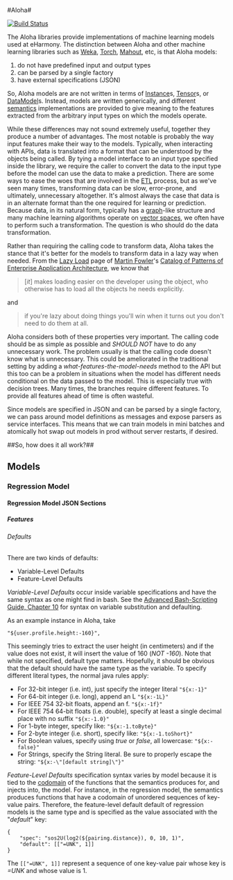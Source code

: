 #Aloha#

[![Build Status](https://travis-ci.org/eHarmony/aloha.svg?branch=master)](https://travis-ci.org/eHarmony/aloha)

The Aloha libraries provide implementations of machine learning models used at eHarmony.  The distinction between Aloha and other machine learning libraries such as [Weka](http://www.cs.waikato.ac.nz/ml/weka/), [Torch](http://www.torch.ch/), [Mahout](http://mahout.apache.org/), etc, is that Aloha models:

1. do not have predefined input and output types
2. can be parsed by a single factory
3. have external specifications (JSON)

So, Aloha models are are not written in terms of [Instance](http://weka.sourceforge.net/doc.dev/weka/core/Instance.html)s, [Tensor](https://github.com/torch/torch7/blob/master/doc/tensor.md)s, or [DataModel](https://builds.apache.org/job/Mahout-Quality/javadoc/org/apache/mahout/cf/taste/model/DataModel.html)s.  Instead, models are written generically, and different [semantics](http://en.wikipedia.org/wiki/Formal_semantics_of_programming_languages) implementations are provided to give meaning to the features extracted from the arbitrary input types on which the models operate.


While these differences may not sound extremely useful, together they produce a number of advantages.  The most notable is probably the way input features make their way to the models.  Typically, when interacting with APIs, data is translated into a format that can be understood by the objects being called.  By tying a model interface to an input type specified inside the library, we require the caller to convert the data to the input type before the model can use the data to make a prediction.  There are some ways to ease the woes that are involved in the [ETL](http://en.wikipedia.org/wiki/Extract,_transform,_load) process, but as we've seen many times, transforming data can be slow, error-prone, and ultimately, unnecessary altogether.  It's almost always the case that data is in an alternate format than the one required for learning or prediction.  Because data, in its natural form, typically has a [graph](http://en.wikipedia.org/wiki/Graph_\(mathematics\))-like structure and many machine learning algorithms operate on [vector spaces](http://en.wikipedia.org/wiki/Vector_space), we often have to perform such a transformation.  The question is who should do the data transformation.


Rather than requiring the calling code to transform data, Aloha takes the stance that it's better for the models to transform data in a lazy way when needed.  From the [Lazy Load](http://www.martinfowler.com/eaaCatalog/lazyLoad.html) page of [Martin Fowler](http://en.wikipedia.org/wiki/Martin_Fowler)'s [Catalog of Patterns of Enterprise Application Architecture](http://www.martinfowler.com/eaaCatalog/index.html), we know that

> \[*it*\] makes loading easier on the developer using the object, who otherwise has to load all the objects he needs explicitly.

and

> if you're lazy about doing things you'll win when it turns out you don't need to do them at all.

Aloha considers both of these properties very important.  The calling code should be as simple as possible and *SHOULD NOT* have to do any unnecessary work.  The problem usually is that the calling code doesn't know what is unnecessary.  This could be ameliorated in the traditional setting by adding a *what-features-the-model-needs* method to the API but this too can be a problem in situations when the model has different needs conditional on the data passed to the model.  This is especially true with decision trees.  Many times, the branches require different features.  To provide all features ahead of time is often wasteful.

Since models are specified in JSON and can be parsed by a single factory, we can pass around model definitions as messages and expose parsers as service interfaces.  This means that we can train models in mini batches and atomically hot swap out models in prod without server restarts, if desired.

##So, how does it all work?##


## Models ##

### Regression Model ###

#### Regression Model JSON Sections ####

##### Features #####

###### Defaults ######

There are two kinds of defaults:

* Variable-Level Defaults
* Feature-Level Defaults

*Variable-Level Defaults* occur inside variable specifications and have the same syntax as one might find in bash.  See the [Advanced Bash-Scripting Guide, Chapter 10](http://tldp.org/LDP/abs/html/parameter-substitution.html) for syntax on
variable substitution and defaulting.

As an example instance in Aloha, take

    "${user.profile.height:-160}",

This seemingly tries to extract the user height (in centimeters) and if the value does not exist, it will insert the value of 160 (*NOT -160*).  Note that while not specified, default type matters.  Hopefully, it should be obvious that the default should have the same type as the variable.  To specify different literal types, the normal java rules apply:

* For 32-bit integer (i.e. int), just specify the integer literal `"${x:-1}"`
* For 64-bit integer (i.e. long), append an L `"${x:-1L}"`
* For IEEE 754 32-bit floats, append an f.  `"${x:-1f}"`
* For IEEE 754 64-bit floats (i.e. double), specify at least a single decimal place with no suffix `"${x:-1.0}"`
* For 1-byte integer, specify like: `"${x:-1.toByte}"`
* For 2-byte integer (i.e. short), specify like: `"${x:-1.toShort}"`
* For Boolean values, specify using *true* or *false*, all lowercase: `"${x:-false}"`
* For Strings, specify the String literal.  Be sure to properly escape the string: `"${x:-\"[default string]\"}"`


*Feature-Level Defaults* specification syntax varies by model because it is tied to the [codomain](http://en.wikipedia.org/wiki/Codomain) of the functions that the semantics produces for, and injects into, the model.  For instance, in the regression model, the semantics produces functions that have a codomain of unordered sequences of key-value pairs.  Therefore, the feature-level default default of regression models is the same type and is specified as the value associated with the "*default*" key:

    {
        "spec": "sos2U(log2(${pairing.distance}), 0, 10, 1)",
        "default": [["=UNK", 1]]
    }

The `[["=UNK", 1]]` represent a sequence of one key-value pair whose key is *=UNK* and whose value is 1.

